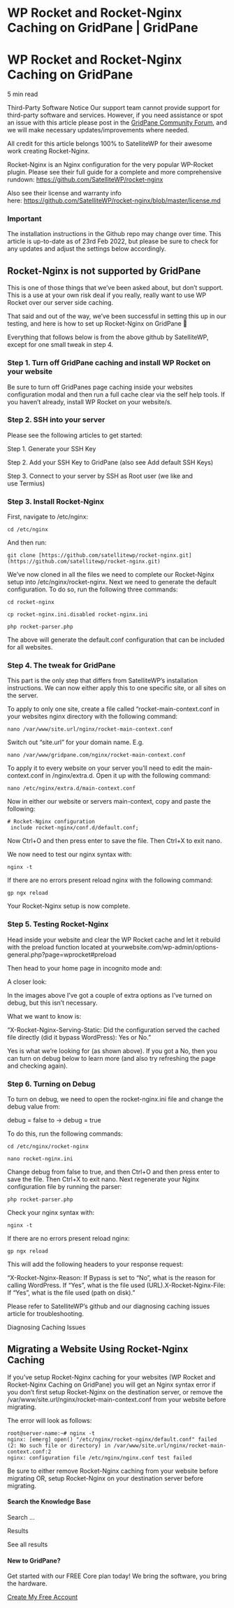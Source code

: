 # WP Rocket and Rocket-Nginx Caching on GridPane | GridPane

# WP Rocket and Rocket-Nginx Caching on GridPane

 

5 min read 

Third-Party Software Notice
Our support team cannot provide support for third-party software and services. However, if you need assistance or spot an issue with this article please post in the [GridPane Community Forum](https://community.gridpane.com/), and we will make necessary updates/improvements where needed.

All credit for this article belongs 100% to SatelliteWP for their awesome work creating Rocket-Nginx.

Rocket-Nginx is an Nginx configuration for the very popular WP-Rocket plugin. Please see their full guide for a complete and more comprehensive rundown: https://github.com/SatelliteWP/rocket-nginx

Also see their license and warranty info here: https://github.com/SatelliteWP/rocket-nginx/blob/master/license.md

 

 

### Important

The installation instructions in the Github repo may change over time. This article is up-to-date as of 23rd Feb 2022, but please be sure to check for any updates and adjust the settings below accordingly.

## Rocket-Nginx is not supported by GridPane

This is one of those things that we’ve been asked about, but don’t support. This is a use at your own risk deal if you really, really want to use WP Rocket over our server side caching.

That said and out of the way, we’ve been successful in setting this up in our testing, and here is how to set up Rocket-Nginx on GridPane 🙂

Everything that follows below is from the above github by SatelliteWP, except for one small tweak in step 4.

### Step 1. Turn off GridPane caching and install WP Rocket on your website

Be sure to turn off GridPanes page caching inside your websites configuration modal and then run a full cache clear via the self help tools. If you haven’t already, install WP Rocket on your website/s.

### Step 2. SSH into your server

Please see the following articles to get started:

 

Step 1. Generate your SSH Key

Step 2. Add your SSH Key to GridPane (also see Add default SSH Keys)

Step 3. Connect to your server by SSH as Root user (we like and use Termius)

 

### Step 3. Install Rocket-Nginx

First, navigate to /etc/nginx:

```
cd /etc/nginx
```

And then run:

```
git clone [https://github.com/satellitewp/rocket-nginx.git](https://github.com/satellitewp/rocket-nginx.git)
```

We’ve now cloned in all the files we need to complete our Rocket-Nginx setup into /etc/nginx/rocket-nginx. Next we need to generate the default configuration. To do so, run the following three commands:

```
cd rocket-nginx
```

```
cp rocket-nginx.ini.disabled rocket-nginx.ini
```

```
php rocket-parser.php
```

The above will generate the default.conf configuration that can be included for all websites.

### Step 4. The tweak for GridPane

This part is the only step that differs from SatelliteWP’s installation instructions. We can now either apply this to one specific site, or all sites on the server.

To apply to only one site, create a file called “rocket-main-context.conf in your websites nginx directory with the following command:

```
nano /var/www/site.url/nginx/rocket-main-context.conf
```

Switch out “site.url” for your domain name. E.g.

```
nano /var/www/gridpane.com/nginx/rocket-main-context.conf
```

To apply it to every website on your server you’ll need to edit the main-context.conf in /nginx/extra.d. Open it up with the following command:

```
nano /etc/nginx/extra.d/main-context.conf
```

Now in either our website or servers main-context, copy and paste the following:

```
# Rocket-Nginx configuration
 include rocket-nginx/conf.d/default.conf;
```

Now Ctrl+O and then press enter to save the file. Then Ctrl+X to exit nano.

We now need to test our nginx syntax with:

```
nginx -t
```

If there are no errors present reload nginx with the following command:

```
gp ngx reload
```

Your Rocket-Nginx setup is now complete.

### Step 5. Testing Rocket-Nginx

Head inside your website and clear the WP Rocket cache and let it rebuild with the preload function located at yourwebsite.com/wp-admin/options-general.php?page=wprocket#preload

Then head to your home page in incognito mode and:

A closer look:

In the images above I’ve got a couple of extra options as I’ve turned on debug, but this isn’t necessary.

What we want to know is:

“X-Rocket-Nginx-Serving-Static: Did the configuration served the cached file directly (did it bypass WordPress): Yes or No.”

Yes is what we’re looking for (as shown above). If you got a No, then you can turn on debug below to learn more (and also try refreshing the page and checking again).

### Step 6. Turning on Debug

To turn on debug, we need to open the rocket-nginx.ini file and change the debug value from:

debug = false to -> debug = true

To do this, run the following commands:

```
cd /etc/nginx/rocket-nginx
```

```
nano rocket-nginx.ini
```

Change debug from false to true, and then Ctrl+O and then press enter to save the file. Then Ctrl+X to exit nano. Next regenerate your Nginx configuration file by running the parser:

```
php rocket-parser.php
```

Check your nginx syntax with:

```
nginx -t
```

If there are no errors present reload nginx:

```
gp ngx reload
```

This will add the following headers to your response request:

“X-Rocket-Nginx-Reason: If Bypass is set to “No”, what is the reason for calling WordPress. If “Yes”, what is the file used (URL).X-Rocket-Nginx-File: If “Yes”, what is the file used (path on disk).”

Please refer to SatelliteWP’s github and our diagnosing caching issues article for troubleshooting.

Diagnosing Caching Issues

 

## Migrating a Website Using Rocket-Nginx Caching

If you’ve setup Rocket-Nginx caching for your websites (WP Rocket and Rocket-Nginx Caching on GridPane) you will get an Nginx syntax error if you don’t first setup Rocket-Nginx on the destination server, or remove the /var/www/site.url/nginx/rocket-main-context.conf from your website before migrating.

The error will look as follows:

```
root@server-name:~# nginx -t
nginx: [emerg] open() "/etc/nginx/rocket-nginx/default.conf" failed (2: No such file or directory) in /var/www/site.url/nginx/rocket-main-context.conf:2
nginx: configuration file /etc/nginx/nginx.conf test failed
```

Be sure to either remove Rocket-Nginx caching from your website before migrating OR, setup Rocket-Nginx on your destination server before migrating.

 

 

#### Search the Knowledge Base

Search ...

 Results

See all results

#### New to GridPane?

Get started with our FREE Core plan today! We bring the software, you bring the hardware.

[Create My Free Account](https://gridpane.com/checkout/?plan=core)

